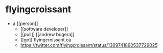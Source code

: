 # flyingcroissant

- a [[person]]
  - [[software developer]]
  - [[pull]] [[andrew bugera]]
  - [[go]] flyingcroissant.ca
  - https://twitter.com/flyingcroissant/status/1369741860537729025


